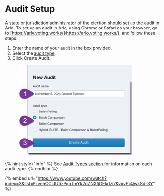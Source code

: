 # Audit Setup

A state or jurisdiction administrator of the election should set up the audit in Arlo.  To set up an audit in Arlo, using Chrome or Safari as your browser, go to [https://arlo.voting.works/](https://arlo.voting.works/), and follow these steps:

1. Enter the name of your audit in the box provided.
2. Select the [audit type](../../audit-types.md).
3. Click Create Audit.

<figure><img src="../../.gitbook/assets/image (3) (1).png" alt="" width="375"><figcaption></figcaption></figure>

{% hint style="info" %}
See [Audit Types section ](../../audit-types.md)for information on each audit type.
{% endhint %}

{% embed url="https://www.youtube.com/watch?index=3&list=PLvehCClJUfizPqqTmYk2oZNX1jGEkdzi7&v=vPcQwkSd-3Y" %}
